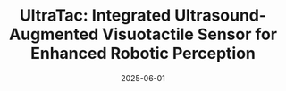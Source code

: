 ---
title: "UltraTac: Integrated Ultrasound-Augmented Visuotactile Sensor for Enhanced Robotic Perception"
collection: publications
category: conferences
date: 2025-06-01
venue: 'IROS 2025'
excerpt: '<small>Junhao Gong<sup>*</sup>, Kit-Wa Sou<sup>*</sup>, Shoujie Li<sup>†</sup>, Changqing Guo, Yan Huang, Chuqiao Lyu, Ziwu Song, Wenbo Ding<sup>†</sup><br><i>*Equal Contribution; †Corresponding Authors</i><br><a href="https://github.com/JUMP-HOWL/UltraTac">GitHub</a> | <a href="https://arxiv.org/abs/2508.20982">arXiv</a></small>'
---